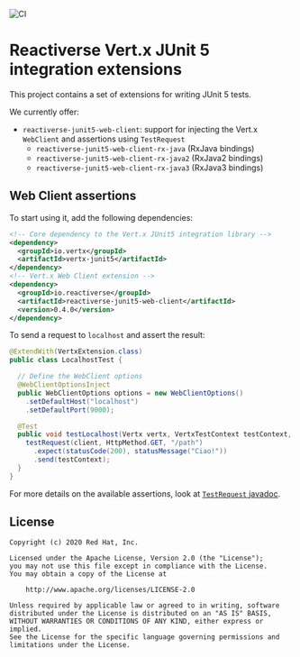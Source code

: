 ![CI](https://github.com/reactiverse/reactiverse-junit5-extensions/workflows/CI/badge.svg)

# Reactiverse Vert.x JUnit 5 integration extensions

This project contains a set of extensions for writing JUnit 5 tests.

We currently offer:

- `reactiverse-junit5-web-client`: support for injecting the Vert.x `WebClient` and assertions using `TestRequest`
  - `reactiverse-junit5-web-client-rx-java` (RxJava bindings)
  - `reactiverse-junit5-web-client-rx-java2` (RxJava2 bindings)
  - `reactiverse-junit5-web-client-rx-java3` (RxJava3 bindings)

## Web Client assertions

To start using it, add the following dependencies:

```xml
<!-- Core dependency to the Vert.x JUnit5 integration library -->
<dependency>
  <groupId>io.vertx</groupId>
  <artifactId>vertx-junit5</artifactId>
</dependency>
<!-- Vert.x Web Client extension -->
<dependency>
  <groupId>io.reactiverse</groupId>
  <artifactId>reactiverse-junit5-web-client</artifactId>
  <version>0.4.0</version>
</dependency>
```

To send a request to `localhost` and assert the result:

```java
@ExtendWith(VertxExtension.class)
public class LocalhostTest {

  // Define the WebClient options
  @WebClientOptionsInject
  public WebClientOptions options = new WebClientOptions()
    .setDefaultHost("localhost")
    .setDefaultPort(9000);

  @Test
  public void testLocalhost(Vertx vertx, VertxTestContext testContext, WebClient client) {
    testRequest(client, HttpMethod.GET, "/path")
      .expect(statusCode(200), statusMessage("Ciao!"))
      .send(testContext);
  }
}
```

For more details on the available assertions, look at [`TestRequest` javadoc](https://www.javadoc.io/doc/io.reactiverse/reactiverse-junit5-web-client/latest/io/reactiverse/junit5/web/TestRequest.html).

## License

    Copyright (c) 2020 Red Hat, Inc.

    Licensed under the Apache License, Version 2.0 (the "License");
    you may not use this file except in compliance with the License.
    You may obtain a copy of the License at

        http://www.apache.org/licenses/LICENSE-2.0

    Unless required by applicable law or agreed to in writing, software
    distributed under the License is distributed on an "AS IS" BASIS,
    WITHOUT WARRANTIES OR CONDITIONS OF ANY KIND, either express or implied.
    See the License for the specific language governing permissions and
    limitations under the License.

